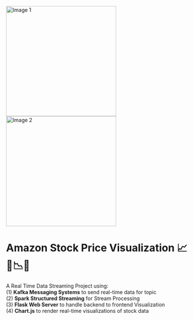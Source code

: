 <img src="https://github.com/Bernardbyy/AmazonStockPriceVisualization/assets/75737130/b91c64ce-73fb-4189-b0f5-2e3152bccb1a" alt="Image 1" width="300" height="300">
<img src="https://github.com/Bernardbyy/AmazonStockPriceVisualization/assets/75737130/b6105f67-a284-4ffe-b066-513a82616770" alt="Image 2" width="300" height="300">



# Amazon Stock Price Visualization 📈🚀📉💸
A Real Time Data Streaming Project using:<br> 
(1) **Kafka Messaging Systems** to send real-time data for topic <br> 
(2) **Spark Structured Streaming** for Stream Processing <br> 
(3) **Flask Web Server** to handle backend to frontend Visualization<br>
(4) **Chart.js** to render real-time visualizations of stock data<br> 




